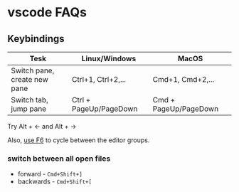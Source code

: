 # vscode FAQs

## Keybindings


Tesk|Linux/Windows|MacOS
----|-------------|-----
Switch pane, create new pane|Ctrl+1, Ctrl+2,...|Cmd+1, Cmd+2,...
Switch tab, jump pane|Ctrl + PageUp/PageDown|Cmd + PageUp/PageDown

Try Alt + ← and Alt + →


Also, [use F6](keybindings-macos.json) to cycle between the editor groups.

### switch between all open files

* forward - `Cmd+Shift+]`
* backwards - `Cmd+Shift+[`